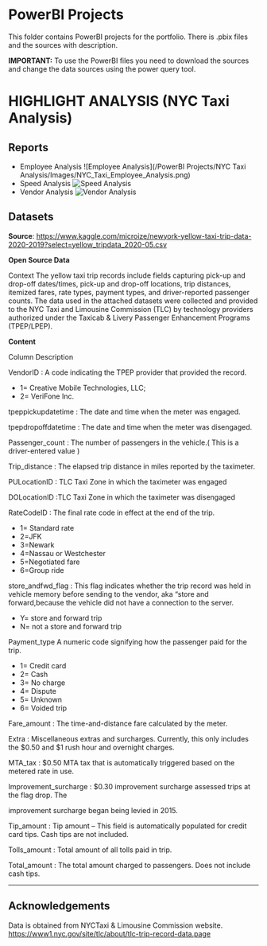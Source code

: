 # PowerBI Projects
This folder contains PowerBI projects for the portfolio. There is .pbix files and the sources with description.

**IMPORTANT:** To use the PowerBI files you need to download the sources and change the data sources using the power query tool.

# HIGHLIGHT ANALYSIS (NYC Taxi Analysis)

## Reports
- Employee Analysis
![Employee Analysis](/PowerBI Projects/NYC Taxi Analysis/Images/NYC_Taxi_Employee_Analysis.png)
- Speed Analysis
![Speed Analysis](/NYC%20Taxi%20Analysis/images/NYC_Taxi_Employee_Analysis.png)
- Vendor Analysis
![Vendor Analysis](/NYC%20Taxi%20Analysis/images/NYC_Taxi_Employee_Analysis.png)
## Datasets

**Source**:
https://www.kaggle.com/microize/newyork-yellow-taxi-trip-data-2020-2019?select=yellow_tripdata_2020-05.csv

**Open Source Data**

Context
The yellow taxi trip records include fields capturing pick-up and drop-off dates/times, pick-up and drop-off locations, trip distances, itemized fares, rate types, payment types, and driver-reported passenger counts. The data used in the attached datasets were collected and provided to the NYC Taxi and Limousine Commission (TLC) by technology providers authorized under the Taxicab & Livery Passenger Enhancement Programs (TPEP/LPEP).

**Content**

Column Description

VendorID : A code indicating the TPEP provider that provided the record.

-  1= Creative Mobile Technologies, LLC;
-  2= VeriFone Inc.

tpeppickupdatetime : The date and time when the meter was engaged.

tpepdropoffdatetime : The date and time when the meter was disengaged.

Passenger_count : The number of passengers in the vehicle.( This is a driver-entered value )

Trip_distance : The elapsed trip distance in miles reported by the taximeter.

PULocationID : TLC Taxi Zone in which the taximeter was engaged

DOLocationID :TLC Taxi Zone in which the taximeter was disengaged

RateCodeID : The final rate code in effect at the end of the trip.
- 1= Standard rate
- 2=JFK
- 3=Newark
- 4=Nassau or Westchester
- 5=Negotiated fare
- 6=Group ride

store_andfwd_flag : This flag indicates whether the trip record was held in vehicle memory before sending to the vendor, aka “store and forward,because the vehicle did not have a connection to the server.
- Y= store and forward trip
- N= not a store and forward trip

Payment_type A numeric code signifying how the passenger paid for the trip.
- 1= Credit card
- 2= Cash
- 3= No charge
- 4= Dispute
- 5= Unknown
- 6= Voided trip

Fare_amount : The time-and-distance fare calculated by the meter.

Extra : Miscellaneous extras and surcharges. Currently, this only includes the $0.50 and $1 rush hour and overnight charges.

MTA_tax : $0.50 MTA tax that is automatically triggered based on the metered rate in use.

Improvement_surcharge : $0.30 improvement surcharge assessed trips at the flag drop. The

improvement surcharge began being levied in 2015.

Tip_amount : Tip amount – This field is automatically populated for credit card tips. Cash tips are not included.

Tolls_amount : Total amount of all tolls paid in trip.

Total_amount : The total amount charged to passengers. Does not include cash tips.

------------------------------------------------------------------------
## Acknowledgements

Data is obtained from NYCTaxi & Limousine Commission website.
https://www1.nyc.gov/site/tlc/about/tlc-trip-record-data.page
